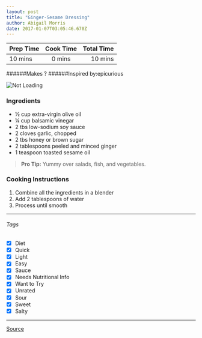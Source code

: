 ```yaml
---
layout: post
title: "Ginger-Sesame Dressing"
author: Abigail Morris
date: 2017-01-07T03:05:46.670Z
---
```


| Prep Time  | Cook Time    | Total Time  |
| ---------- |:------------:| -----------:|
| 10 mins    | 0 mins      | 10 mins     |


######Makes ?
######Inspired by:epicurious

![Not Loading](http://i.imgur.com/gE1G08ql.jpg)

### Ingredients

* ½ cup extra-virgin olive oil
* ¼ cup balsamic vinegar
* 2 tbs low-sodium soy sauce
* 2 cloves garlic, chopped
* 2 tbs honey or brown sugar
* 2 tablespoons peeled and minced ginger
* 1 teaspoon toasted sesame oil


> **Pro Tip:** Yummy over salads, fish, and vegetables.

### Cooking Instructions

1. Combine all the ingredients in a blender
2. Add 2 tablespoons of water
3. Process until smooth

---

###### Tags
- [x] Diet
- [x] Quick
- [x] Light
- [x] Easy
- [x] Sauce
- [x] Needs Nutritional Info
- [x] Want to Try
- [x] Unrated
- [x] Sour
- [x] Sweet
- [x] Salty

---

[Source](http://www.epicurious.com/recipes/food/views/ginger-sesame-dressing-238744)

